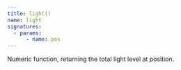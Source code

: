 ```yaml
---
title: light()
name: light
signatures:
  - params:
      - name: pos
---
```


Numeric function, returning the total light level at position.
